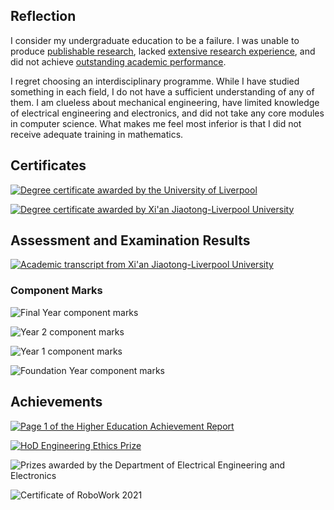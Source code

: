 ## Reflection

I consider my undergraduate education to be a failure. I was unable to produce [publishable research](https://ieeexplore.ieee.org/document/9911086), lacked [extensive research experience](https://mp.weixin.qq.com/s/xHTBahrGMRixNa6ur5b52Q), and did not achieve [outstanding academic performance](docs/ruocongwang-academic-transcript.jpg).

I regret choosing an interdisciplinary programme. While I have studied something in each field, I do not have a sufficient understanding of any of them. I am clueless about mechanical engineering, have limited knowledge of electrical engineering and electronics, and did not take any core modules in computer science. What makes me feel most inferior is that I did not receive adequate training in mathematics.

## Certificates

[![Degree certificate awarded by the University of Liverpool](images/livuni-cert.png)](docs/livuni-cert.pdf)

[![Degree certificate awarded by Xi'an Jiaotong-Liverpool University](images/xjtlu-cert.png)](docs/xjtlu-cert.pdf)

## Assessment and Examination Results

[![Academic transcript from Xi'an Jiaotong-Liverpool University](images/xjtlu-transcript.png)](docs/xjtlu-transcript.pdf)

### Component Marks

![Final Year component marks](images/year3-component-marks.png)

![Year 2 component marks](images/year2-component-marks.png)

![Year 1 component marks](images/year1-component-marks.png)

![Foundation Year component marks](images/year0-component-marks.png)

## Achievements

[![Page 1 of the Higher Education Achievement Report](images/hear.1.png)](docs/hear.pdf)

[![HoD Engineering Ethics Prize](docs/hod-engineering-ethics-prize.png)](docs/hod-engineering-ethics-prize.pdf)

![Prizes awarded by the Department of Electrical Engineering and Electronics](docs/prizes.png)

![Certificate of RoboWork 2021](docs/robowork-cert.jpg)
